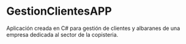 # GestionClientesAPP

Aplicación creada en C# para gestión de clientes y albaranes de una empresa dedicada al sector de la copisteria. 
